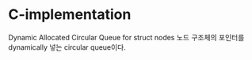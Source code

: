 # C-implementation


Dynamic Allocated Circular Queue for struct nodes
노드 구조체의 포인터를 dynamically 넣는 circular queue이다. 
